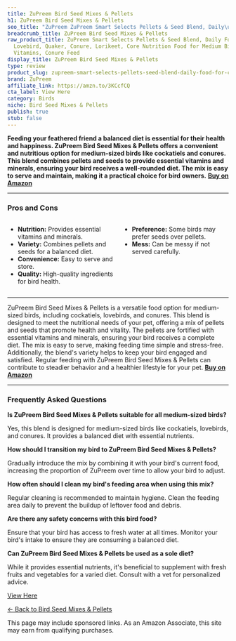 ```yaml
---
title: ZuPreem Bird Seed Mixes & Pellets
h1: ZuPreem Bird Seed Mixes & Pellets
seo_title: "ZuPreem ZuPreem Smart Selects Pellets & Seed Blend, Daily\u2026"
breadcrumb_title: ZuPreem Bird Seed Mixes & Pellets
raw_product_title: ZuPreem Smart Selects Pellets & Seed Blend, Daily Food for Cockatiel,
  Lovebird, Quaker, Conure, Lorikeet, Core Nutrition Food for Medium Birds, Essential
  Vitamins, Conure Feed
display_title: ZuPreem Bird Seed Mixes & Pellets
type: review
product_slug: zupreem-smart-selects-pellets-seed-blend-daily-food-for-cockatiel-loveb-d5f42d2b
brand: ZuPreem
affiliate_link: https://amzn.to/3KCcfCQ
cta_label: View Here
category: Birds
niche: Bird Seed Mixes & Pellets
publish: true
stub: false
---
```


<div id="intro" class="full-width">
  <p><strong>Feeding your feathered friend a balanced diet is essential for their health and happiness. ZuPreem Bird Seed Mixes & Pellets offers a convenient and nutritious option for medium-sized birds like cockatiels and conures. This blend combines pellets and seeds to provide essential vitamins and minerals, ensuring your bird receives a well-rounded diet. The mix is easy to serve and maintain, making it a practical choice for bird owners.</strong> <a href="https://amzn.to/3KCcfCQ" rel="nofollow sponsored noopener" target="_blank"><strong>Buy on Amazon</strong></a></p>
</div>

<hr />
<h3 id="pros-cons">Pros and Cons</h3>
<div class="pc-grid" style="display:grid;grid-template-columns:1fr 1fr;gap:16px;">
  <ul>
    <li><strong>Nutrition:</strong> Provides essential vitamins and minerals.</li>
    <li><strong>Variety:</strong> Combines pellets and seeds for a balanced diet.</li>
    <li><strong>Convenience:</strong> Easy to serve and store.</li>
    <li><strong>Quality:</strong> High-quality ingredients for bird health.</li>
  </ul>
  <ul>
    <li><strong>Preference:</strong> Some birds may prefer seeds over pellets.</li>
    <li><strong>Mess:</strong> Can be messy if not served carefully.</li>
  </ul>
</div>
<hr />

<div class="full-width">
  <p>ZuPreem Bird Seed Mixes & Pellets is a versatile food option for medium-sized birds, including cockatiels, lovebirds, and conures. This blend is designed to meet the nutritional needs of your pet, offering a mix of pellets and seeds that promote health and vitality. The pellets are fortified with essential vitamins and minerals, ensuring your bird receives a complete diet. The mix is easy to serve, making feeding time simple and stress-free. Additionally, the blend's variety helps to keep your bird engaged and satisfied. Regular feeding with ZuPreem Bird Seed Mixes & Pellets can contribute to steadier behavior and a healthier lifestyle for your pet. <a href="https://amzn.to/3KCcfCQ" rel="nofollow sponsored noopener" target="_blank"><strong>Buy on Amazon</strong></a></p>
</div>

<hr />
<h3 id="faqs">Frequently Asked Questions</h3>

<p><strong>Is ZuPreem Bird Seed Mixes & Pellets suitable for all medium-sized birds?</strong></p>
<p>Yes, this blend is designed for medium-sized birds like cockatiels, lovebirds, and conures. It provides a balanced diet with essential nutrients.</p>

<p><strong>How should I transition my bird to ZuPreem Bird Seed Mixes & Pellets?</strong></p>
<p>Gradually introduce the mix by combining it with your bird's current food, increasing the proportion of ZuPreem over time to allow your bird to adjust.</p>

<p><strong>How often should I clean my bird's feeding area when using this mix?</strong></p>
<p>Regular cleaning is recommended to maintain hygiene. Clean the feeding area daily to prevent the buildup of leftover food and debris.</p>

<p><strong>Are there any safety concerns with this bird food?</strong></p>
<p>Ensure that your bird has access to fresh water at all times. Monitor your bird's intake to ensure they are consuming a balanced diet.</p>

<p><strong>Can ZuPreem Bird Seed Mixes & Pellets be used as a sole diet?</strong></p>
<p>While it provides essential nutrients, it's beneficial to supplement with fresh fruits and vegetables for a varied diet. Consult with a vet for personalized advice.</p>
<p><a class="btn" href="https://amzn.to/3KCcfCQ" target="_blank" rel="nofollow sponsored noopener">View Here</a></p>
<p><a href="/roundups/birds/bird-seed-mixes-pellets/">← Back to Bird Seed Mixes & Pellets</a></p>
<aside class="disclosure">This page may include sponsored links. As an Amazon Associate, this site may earn from qualifying purchases.</aside>
